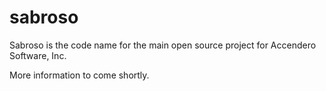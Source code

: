 # sabroso

Sabroso is the code name for the main open source project for Accendero Software, Inc.

More information to come shortly.
